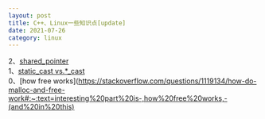 ```yaml
---
layout: post
title: C++、Linux一些知识点[update]
date: 2021-07-26
category: linux
---
```

  
2、[shared_pointer](https://www.cplusplus.com/reference/memory/shared_ptr/#:~:text=T%3E%20class%20shared_ptr%3B-,Shared%20pointer,-Manages%20the%20storage)  
1、[static_cast vs.*_cast](https://stackoverflow.com/questions/332030/when-should-static-cast-dynamic-cast-const-cast-and-reinterpret-cast-be-used#:~:text=2762-,static_cast,-is%20the%20first)  
0、[how free works](https://stackoverflow.com/questions/1119134/how-do-malloc-and-free-work#:~:text=interesting%20part%20is-,how%20free%20works,-(and%20in%20this)
